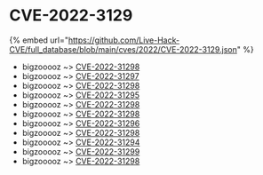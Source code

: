 # CVE-2022-3129
{% embed url="https://github.com/Live-Hack-CVE/full_database/blob/main/cves/2022/CVE-2022-3129.json" %}

* bigzooooz ~> [CVE-2022-31298](https://www.alice-snow.ru/2022/database/cve-2022-3129/cve-2022-31298-bigzooooz)
* bigzooooz ~> [CVE-2022-31297](https://www.alice-snow.ru/2022/database/cve-2022-3129/cve-2022-31297-bigzooooz)
* bigzooooz ~> [CVE-2022-31298](https://www.alice-snow.ru/2022/database/cve-2022-3129/cve-2022-31298-bigzooooz)
* bigzooooz ~> [CVE-2022-31295](https://www.alice-snow.ru/2022/database/cve-2022-3129/cve-2022-31295-bigzooooz)
* bigzooooz ~> [CVE-2022-31298](https://www.alice-snow.ru/2022/database/cve-2022-3129/cve-2022-31298-bigzooooz)
* bigzooooz ~> [CVE-2022-31298](https://www.alice-snow.ru/2022/database/cve-2022-3129/cve-2022-31298-bigzooooz)
* bigzooooz ~> [CVE-2022-31296](https://www.alice-snow.ru/2022/database/cve-2022-3129/cve-2022-31296-bigzooooz)
* bigzooooz ~> [CVE-2022-31298](https://www.alice-snow.ru/2022/database/cve-2022-3129/cve-2022-31298-bigzooooz)
* bigzooooz ~> [CVE-2022-31294](https://www.alice-snow.ru/2022/database/cve-2022-3129/cve-2022-31294-bigzooooz)
* bigzooooz ~> [CVE-2022-31299](https://www.alice-snow.ru/2022/database/cve-2022-3129/cve-2022-31299-bigzooooz)
* bigzooooz ~> [CVE-2022-31298](https://www.alice-snow.ru/2022/database/cve-2022-3129/cve-2022-31298-bigzooooz)